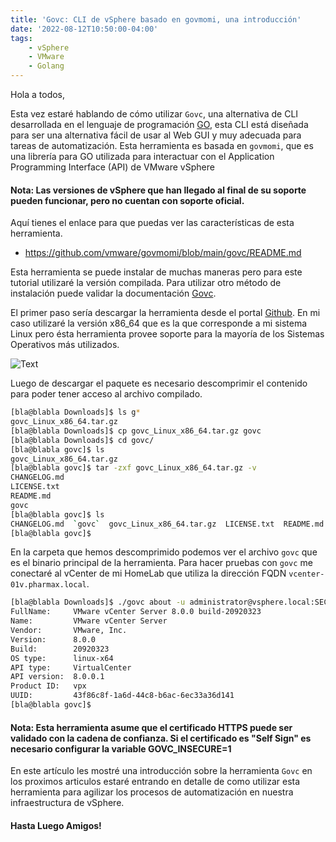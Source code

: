 ```yaml
---
title: 'Govc: CLI de vSphere basado en govmomi, una introducción'
date: '2022-08-12T10:50:00-04:00'
tags:
    - vSphere
    - VMware
    - Golang
---
```


Hola a todos,

Esta vez estaré hablando de cómo utilizar `Govc`, una alternativa de CLI desarrollada en el lenguaje de programación [GO](https://go.dev/), esta CLI está diseñada para ser una alternativa fácil de usar al Web GUI y muy adecuada para tareas de automatización. Esta herramienta es basada en `govmomi`, que es una librería para GO utilizada para interactuar con el Application Programming Interface (API) de VMware vSphere

#### Nota: Las versiones de vSphere que han llegado al final de su soporte pueden funcionar, pero no cuentan con soporte oficial.

Aquí tienes el enlace para que puedas ver las características de esta herramienta.

- <https://github.com/vmware/govmomi/blob/main/govc/README.md>

Esta herramienta se puede instalar de muchas maneras pero para este tutorial utilizaré la versión compilada. Para utilizar otro método de instalación puede validar la documentación [Govc](https://github.com/vmware/govmomi/tree/main/govc#installation).

El primer paso sería descargar la herramienta desde el portal [Github](https://github.com/vmware/govmomi/releases). En mi caso utilizaré la versión x86_64 que es la que corresponde a mi sistema Linux pero ésta herramienta provee soporte para la mayoría de los Sistemas Operativos más utilizados.

![Text](/img/2022/vmware-govc-intro/govc_download_x86.webp#center)

Luego de descargar el paquete es necesario descomprimir el contenido para poder tener acceso al archivo compilado.

```sh
[bla@blabla Downloads]$ ls g*
govc_Linux_x86_64.tar.gz
[bla@blabla Downloads]$ cp govc_Linux_x86_64.tar.gz govc
[bla@blabla Downloads]$ cd govc/
[bla@blabla govc]$ ls
govc_Linux_x86_64.tar.gz
[bla@blabla govc]$ tar -zxf govc_Linux_x86_64.tar.gz -v
CHANGELOG.md
LICENSE.txt
README.md
govc
[bla@blabla govc]$ ls
CHANGELOG.md  `govc`  govc_Linux_x86_64.tar.gz  LICENSE.txt  README.md
[bla@blabla govc]$ 
```

En la carpeta que hemos descomprimido podemos ver el archivo `govc` que es el binario principal de la herramienta. Para hacer pruebas con `govc` me conectaré al vCenter de mi HomeLab que utiliza la dirección FQDN `vcenter-01v.pharmax.local`.

```sh
[bla@blabla Downloads]$ ./govc about -u administrator@vsphere.local:SECUREPASSWORD@vcenter-01v.pharmax.local
FullName:     VMware vCenter Server 8.0.0 build-20920323
Name:         VMware vCenter Server
Vendor:       VMware, Inc.
Version:      8.0.0
Build:        20920323
OS type:      linux-x64
API type:     VirtualCenter
API version:  8.0.0.1
Product ID:   vpx
UUID:         43f86c8f-1a6d-44c8-b6ac-6ec33a36d141
[bla@blabla govc]$ 
```

#### Nota: Esta herramienta asume que el certificado HTTPS puede ser validado con la cadena de confianza. Si el certificado es "Self Sign" es necesario configurar la variable GOVC_INSECURE=1

En este artículo les mostré una introducción sobre la herramienta `Govc` en los proximos articulos estaré entrando en detalle de como utilizar esta herramienta para agilizar los procesos de automatización en nuestra infraestructura de vSphere.

#### Hasta Luego Amigos!

